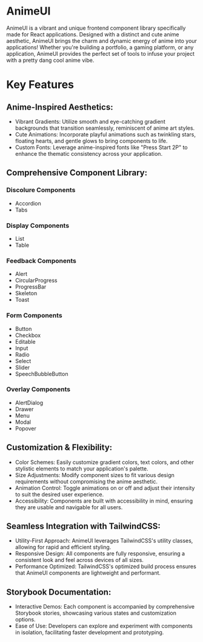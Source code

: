 # AnimeUI

AnimeUI is a vibrant and unique frontend component library specifically made for React applications. Designed with a distinct and cute anime aesthetic, AnimeUI brings the charm and dynamic energy of anime into your applications! Whether you're building a portfolio, a gaming platform, or any application, AnimeUI provides the perfect set of tools to infuse your project with a pretty dang cool anime vibe.

# Key Features

## Anime-Inspired Aesthetics:

- Vibrant Gradients: Utilize smooth and eye-catching gradient backgrounds that transition seamlessly, reminiscent of anime art styles.
- Cute Animations: Incorporate playful animations such as twinkling stars, floating hearts, and gentle glows to bring components to life.
- Custom Fonts: Leverage anime-inspired fonts like "Press Start 2P" to enhance the thematic consistency across your application.

## Comprehensive Component Library:

### Discolure Components
- Accordion 
- Tabs
### Display Components
- List
- Table
### Feedback Components
- Alert
- CircularProgress
- ProgressBar
- Skeleton
- Toast
### Form Components
- Button
- Checkbox
- Editable
- Input
- Radio
- Select
- Slider
- SpeechBubbleButton
### Overlay Components
- AlertDialog
- Drawer
- Menu
- Modal
- Popover

## Customization & Flexibility:
- Color Schemes: Easily customize gradient colors, text colors, and other stylistic elements to match your application's palette.
- Size Adjustments: Modify component sizes to fit various design requirements without compromising the anime aesthetic.
- Animation Control: Toggle animations on or off and adjust their intensity to suit the desired user experience.
- Accessibility: Components are built with accessibility in mind, ensuring they are usable and navigable for all users.

## Seamless Integration with TailwindCSS:
- Utility-First Approach: AnimeUI leverages TailwindCSS's utility classes, allowing for rapid and efficient styling.
- Responsive Design: All components are fully responsive, ensuring a consistent look and feel across devices of all sizes.
- Performance Optimized: TailwindCSS's optimized build process ensures that AnimeUI components are lightweight and performant.

## Storybook Documentation:
- Interactive Demos: Each component is accompanied by comprehensive Storybook stories, showcasing various states and customization options.
- Ease of Use: Developers can explore and experiment with components in isolation, facilitating faster development and prototyping.
